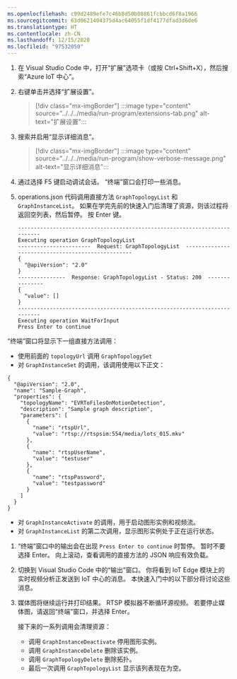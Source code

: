 ```yaml
---
ms.openlocfilehash: c99d2489efe7c46b8d50b08861fcbbcd6f8a1966
ms.sourcegitcommit: 63d0621404375d4ac64055f1df4177dfad3d6de6
ms.translationtype: HT
ms.contentlocale: zh-CN
ms.lasthandoff: 12/15/2020
ms.locfileid: "97532050"
---
```

1. 在 Visual Studio Code 中，打开“扩展”选项卡（或按 Ctrl+Shift+X），然后搜索“Azure IoT 中心”。
1. 右键单击并选择“扩展设置”。

    > [!div class="mx-imgBorder"]
    > :::image type="content" source="../../../media/run-program/extensions-tab.png" alt-text="扩展设置":::
1. 搜索并启用“显示详细消息”。

    > [!div class="mx-imgBorder"]
    > :::image type="content" source="../../../media/run-program/show-verbose-message.png" alt-text="显示详细消息":::
1. 通过选择 F5 键启动调试会话。 “终端”窗口会打印一些消息。
1. operations.json 代码调用直接方法 `GraphTopologyList` 和 `GraphInstanceList`。 如果在学完先前的快速入门后清理了资源，则该过程将返回空列表，然后暂停。 按 Enter 键。
    
    ```
    --------------------------------------------------------------------------
    Executing operation GraphTopologyList
    -----------------------  Request: GraphTopologyList  --------------------------------------------------
    {
      "@apiVersion": "2.0"
    }
    ---------------  Response: GraphTopologyList - Status: 200  ---------------
    {
      "value": []
    }
    --------------------------------------------------------------------------
    Executing operation WaitForInput
    Press Enter to continue
    ```
  
  “终端”窗口将显示下一组直接方法调用：  
  
  * 使用前面的 `topologyUrl` 调用 `GraphTopologySet` 
  * 对 `GraphInstanceSet` 的调用，该调用使用以下正文：
  
  ```
  {
    "@apiVersion": "2.0",
    "name": "Sample-Graph",
    "properties": {
      "topologyName": "EVRToFilesOnMotionDetection",
      "description": "Sample graph description",
      "parameters": [
        {
          "name": "rtspUrl",
          "value": "rtsp://rtspsim:554/media/lots_015.mkv"
        },
        {
          "name": "rtspUserName",
          "value": "testuser"
        },
        {
          "name": "rtspPassword",
          "value": "testpassword"
        }
      ]
    }
  }
  ```
    
  * 对 `GraphInstanceActivate` 的调用，用于启动图形实例和视频流。
  * 对 `GraphInstanceList` 的第二次调用，显示图形实例处于正在运行状态。
1. “终端”窗口中的输出会在出现 `Press Enter to continue` 时暂停。 暂时不要选择 Enter。 向上滚动，查看调用的直接方法的 JSON 响应有效负载。
1. 切换到 Visual Studio Code 中的“输出”窗口。 你将看到 IoT Edge 模块上的实时视频分析正发送到 IoT 中心的消息。 本快速入门中的以下部分将讨论这些消息。
1. 媒体图将继续运行并打印结果。 RTSP 模拟器不断循环源视频。 若要停止媒体图，请返回“终端”窗口，并选择 Enter。 

    接下来的一系列调用会清理资源：

    * 调用 `GraphInstanceDeactivate` 停用图形实例。
    * 调用 `GraphInstanceDelete` 删除该实例。
    * 调用 `GraphTopologyDelete` 删除拓扑。
    * 最后一次调用 `GraphTopologyList` 显示该列表现在为空。
